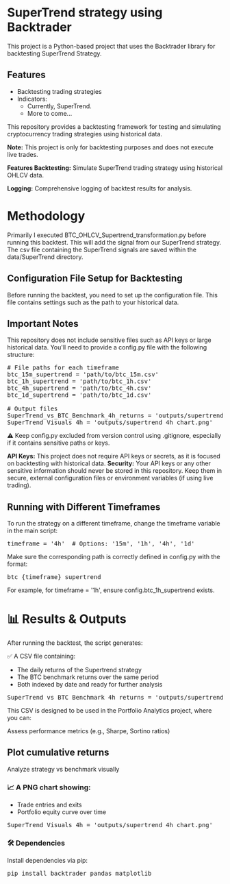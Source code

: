 # SuperTrend strategy using Backtrader

This project is a Python-based project that uses the Backtrader library for backtesting SuperTrend Strategy.

## Features
- Backtesting trading strategies
- Indicators: 
  - Currently, SuperTrend. 
  - More to come...

  
This repository provides a backtesting framework for testing and simulating cryptocurrency trading strategies using historical data.

<b>Note:</b> This project is only for backtesting purposes and does not execute live trades.

<b>Features Backtesting:</b> Simulate SuperTrend trading strategy using historical OHLCV data.

<B>Logging:</B> Comprehensive logging of backtest results for analysis.

# Methodology 

Primarily I executed BTC_OHLCV_Supertrend_transformation.py before running this backtest. This will add the signal from our SuperTrend strategy. 
The csv file containing the SuperTrend signals are saved within the data/SuperTrend directory.

## Configuration File Setup for Backtesting
Before running the backtest, you need to set up the configuration file. This file contains settings such as the path to your historical data.

## Important Notes
This repository does not include sensitive files such as API keys or large historical data. 
You'll need to provide a config.py file with the following structure:

<pre># File paths for each timeframe
btc_15m_supertrend = 'path/to/btc_15m.csv'
btc_1h_supertrend = 'path/to/btc_1h.csv'
btc_4h_supertrend = 'path/to/btc_4h.csv'
btc_1d_supertrend = 'path/to/btc_1d.csv'

# Output files
SuperTrend_vs_BTC_Benchmark_4h_returns = 'outputs/supertrend_vs_btc_4h.csv'
SuperTrend_Visuals_4h = 'outputs/supertrend_4h_chart.png'</pre>

⚠️ Keep config.py excluded from version control using .gitignore, especially if it contains sensitive paths or keys.

<b>API Keys:</b> This project does not require API keys or secrets, as it is focused on backtesting with historical data.
<b>Security:</b> Your API keys or any other sensitive information should never be stored in this repository. Keep them in secure, external configuration files or environment variables (if using live trading).


## Running with Different Timeframes
To run the strategy on a different timeframe, change the timeframe variable in the main script:

<pre>
timeframe = '4h'  # Options: '15m', '1h', '4h', '1d'
</pre>

Make sure the corresponding path is correctly defined in config.py with the format:

<pre>
btc_{timeframe}_supertrend
</pre>

For example, for timeframe = '1h', ensure config.btc_1h_supertrend exists.


# 📊 Results & Outputs
After running the backtest, the script generates:

✅ A CSV file containing:

- The daily returns of the Supertrend strategy
- The BTC benchmark returns over the same period
- Both indexed by date and ready for further analysis


<pre>SuperTrend_vs_BTC_Benchmark_4h_returns = 'outputs/supertrend_vs_btc_4h.csv'</pre>

This CSV is designed to be used in the Portfolio Analytics project, where you can:

Assess performance metrics (e.g., Sharpe, Sortino ratios)

## Plot cumulative returns

Analyze strategy vs benchmark visually

### 📈 A PNG chart showing:

- Trade entries and exits
- Portfolio equity curve over time

<pre>SuperTrend_Visuals_4h = 'outputs/supertrend_4h_chart.png'</pre>

### 🛠️ Dependencies
Install dependencies via pip:

<pre>pip install backtrader pandas matplotlib</pre>

